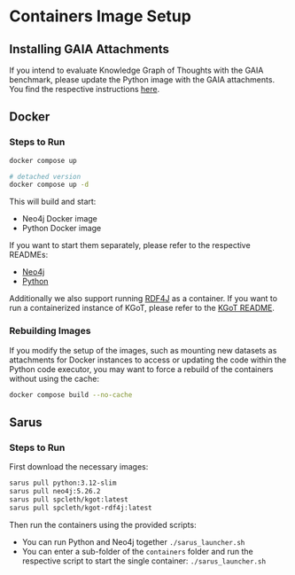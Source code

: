 # Containers Image Setup

## Installing GAIA Attachments

If you intend to evaluate Knowledge Graph of Thoughts with the GAIA benchmark, please update the Python image with the GAIA attachments. You find the respective instructions [here](/benchmarks/datasets/README.md).

## Docker

### Steps to Run

```sh
docker compose up

# detached version
docker compose up -d
```

This will build and start:

- Neo4j Docker image
- Python Docker image

If you want to start them separately, please refer to the respective READMEs:

- [Neo4j](/containers/neo4j/README.md)
- [Python](/containers/python/README.md)

Additionally we also support running [RDF4J](/containers/rdf4j/README.md) as a container.
If you want to run a containerized instance of KGoT, please refer to the [KGoT README](/containers/kgot/README.md).

### Rebuilding Images

If you modify the setup of the images, such as mounting new datasets as attachments for Docker instances to access or updating the code within the Python code executor, you may want to force a rebuild of the containers without using the cache:

```bash
docker compose build --no-cache
```

## Sarus

### Steps to Run

First download the necessary images:

```sh
sarus pull python:3.12-slim
sarus pull neo4j:5.26.2
sarus pull spcleth/kgot:latest
sarus pull spcleth/kgot-rdf4j:latest
```

Then run the containers using the provided scripts:

- You can run Python and Neo4j together `./sarus_launcher.sh`
- You can enter a sub-folder of the ``containers`` folder and run the respective script to start the single container: `./sarus_launcher.sh`
